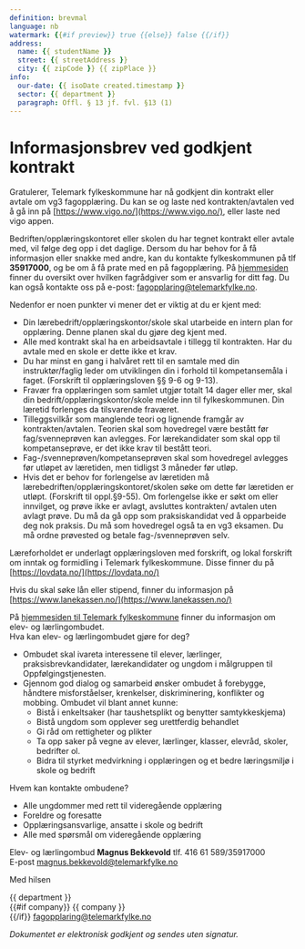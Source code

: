 ```yaml
---
definition: brevmal
language: nb
watermark: {{#if preview}} true {{else}} false {{/if}}
address:
  name: {{ studentName }}
  street: {{ streetAddress }}
  city: {{ zipCode }} {{ zipPlace }}
info:
  our-date: {{ isoDate created.timestamp }}
  sector: {{ department }}
  paragraph: Offl. § 13 jf. fvl. §13 (1)
---
```


# Informasjonsbrev ved godkjent kontrakt

Gratulerer, Telemark fylkeskommune har nå godkjent din kontrakt eller avtale om vg3 fagopplæring. Du kan se og laste ned kontrakten/avtalen ved å gå inn på [https://www.vigo.no/](https://www.vigo.no/), eller laste ned vigo appen.

Bedriften/opplæringskontoret eller skolen du har tegnet kontrakt eller avtale med, vil følge deg opp i det daglige. Dersom du har behov for å få informasjon eller snakke med andre, kan du kontakte fylkeskommunen på tlf **35917000**, og be om å få prate med en på fagopplæring. På [hjemmesiden](https://www.telemarkfylke.no) finner du oversikt over hvilken fagrådgiver som er ansvarlig for ditt fag. Du kan også kontakte oss på e-post: [fagopplaring@telemarkfylke.no](mailto:fagopplaring@telemarkfylke.no).

Nedenfor er noen punkter vi mener det er viktig at du er kjent med:
- Din lærebedrift/opplæringskontor/skole skal utarbeide en intern plan for opplæring. Denne planen skal du gjøre deg kjent med.
- Alle med kontrakt skal ha en arbeidsavtale i tillegg til kontrakten. Har du avtale med en skole er dette ikke et krav.
- Du har minst en gang i halvåret rett til en samtale med din instruktør/faglig leder om utviklingen din i forhold til kompetansemåla i faget. (Forskrift til opplæringsloven §§ 9-6 og 9-13).
- Fravær fra opplæringen som samlet utgjør totalt 14 dager eller mer, skal din bedrift/opplæringskontor/skole melde inn til fylkeskommunen. Din læretid forlenges da tilsvarende fraværet.
- Tilleggsvilkår som manglende teori og lignende framgår av kontrakten/avtalen. Teorien skal som hovedregel være bestått før fag/svenneprøven kan avlegges. For lærekandidater som skal opp til kompetanseprøve, er det ikke krav til bestått teori.
- Fag-/svenneprøven/kompetanseprøven skal som hovedregel avlegges før utløpet av læretiden, men tidligst 3 måneder før utløp.
- Hvis det er behov for forlengelse av læretiden må lærebedriften/opplæringskontoret/skolen søke om dette før læretiden er utløpt. (Forskrift til oppl.§9-55). Om forlengelse ikke er søkt om eller innvilget, og prøve ikke er avlagt, avsluttes kontrakten/ avtalen uten avlagt prøve. Du må da gå opp som praksiskandidat ved å opparbeide deg nok praksis. Du må som hovedregel også ta en vg3 eksamen. Du må ordne prøvested og betale fag-/svenneprøven selv. 

Læreforholdet er underlagt opplæringsloven med forskrift, og lokal forskrift om inntak og formidling i Telemark fylkeskommune. Disse finner du på [https://lovdata.no/](https://lovdata.no/) 

Hvis du skal søke lån eller stipend, finner du informasjon på [https://www.lanekassen.no/](https://www.lanekassen.no/)

På [hjemmesiden til Telemark fylkeskommune](https://www.telemarkfylke.no) finner du informasjon om elev- og lærlingombudet.
<br />
Hva kan elev- og lærlingombudet gjøre for deg?
- Ombudet skal ivareta interessene til elever, lærlinger, praksisbrevkandidater, lærekandidater og ungdom i målgruppen til Oppfølgingstjenesten.
- Gjennom god dialog og samarbeid ønsker ombudet å forebygge, håndtere misforståelser, krenkelser, diskriminering, konflikter og mobbing. Ombudet vil blant annet kunne:
  - Bistå i enkeltsaker (har taushetsplikt og benytter samtykkeskjema)
  - Bistå ungdom som opplever seg urettferdig behandlet 
  - Gi råd om rettigheter og plikter
  - Ta opp saker på vegne av elever, lærlinger, klasser, elevråd, skoler, bedrifter ol.
  - Bidra til styrket medvirkning i opplæringen og et bedre læringsmiljø i skole og bedrift

Hvem kan kontakte ombudene?
 - Alle ungdommer med rett til videregående opplæring
 - Foreldre og foresatte
 - Opplæringsansvarlige, ansatte i skole og bedrift
 - Alle med spørsmål om videregående opplæring

Elev- og lærlingombud **Magnus Bekkevold** tlf. 416 61 589/35917000
<br />
E-post [magnus.bekkevold@telemarkfylke.no](mailto:magnus.bekkevold@telemarkfylke.no)

Med hilsen

{{ department }}<br />
{{#if company}}
{{ company }}<br />
{{/if}}
[fagopplaring@telemarkfylke.no](mailto:fagopplaring@telemarkfylke.no)<br/>

*Dokumentet er elektronisk godkjent og sendes uten signatur.*
